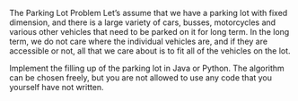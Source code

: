 The Parking Lot Problem
Let’s assume that we have a parking lot with fixed dimension, and there is a large variety of cars, busses, 
motorcycles and various other vehicles that need to be parked on it for long term. In the long term, we 
do not care where the individual vehicles are, and if they are accessible or not, all that we care about is 
to fit all of the vehicles on the lot. 

Implement the filling up of the parking lot in Java or Python. The algorithm can be chosen freely, but 
you are not allowed to use any code that you yourself have not written.
